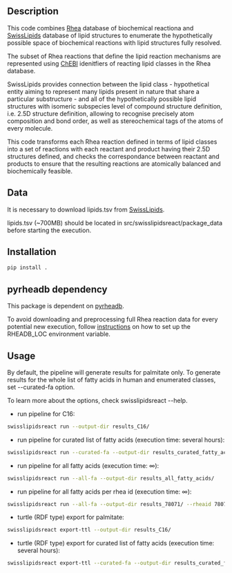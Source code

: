 ## Description
This code combines [Rhea](https://www.rhea-db.org) database of biochemical reactiona and [SwissLipids](https://www.swisslipids.org/#/) database of lipid structures to enumerate the hypothetically possible space of biochemical reactions with lipid structures fully resolved.

The subset of Rhea reactions that define the lipid reaction mechanisms are represented using [ChEBI](https://www.ebi.ac.uk/chebi/) idenitfiers of reacting lipid classes in the Rhea database.

SwissLipids provides connection between the lipid class - hypothetical entity aiming to represent many lipids present in nature that share a particular substructure - and all of the hypothetically possible lipid structures with isomeric subspecies level of compound structure definition, i.e. 2.5D structure definition, allowing to recognise precisely atom composition and bond order, as well as stereochemical tags of the atoms of every molecule.

This code transforms each Rhea reaction defined in terms of lipid classes into a set of reactions with each reactant and product having their 2.5D structures defined, and checks the correspondance between reactant and products to ensure that the resulting reactions are atomically balanced and biochemically feasible.

## Data
It is necessary to download lipids.tsv from [SwissLipids](https://www.swisslipids.org/#/downloads).

lipids.tsv (~700MB) should be located in src/swisslipidsreact/package_data before starting the execution.

## Installation
```bash
pip install .
```

## pyrheadb dependency
This package is dependent on [pyrheadb](https://github.com/sib-swiss/pyrheadb/tree/main).

To avoid downloading and preprocessing full Rhea reaction data for every potential new execution, follow [instructions](https://github.com/sib-swiss/pyrheadb/wiki) on how to set up the RHEADB_LOC environment variable.

## Usage
By default, the pipeline will generate results for palmitate only.
To generate results for the whole list of fatty acids in human and enumerated classes, set --curated-fa option.

To learn more about the options, check swisslipidsreact --help.

* run pipeline for C16:
```bash
swisslipidsreact run --output-dir results_C16/
```

* run pipeline for curated list of fatty acids (execution time: several hours):
```bash
swisslipidsreact run --curated-fa --output-dir results_curated_fatty_acids/
```

* run pipeline for all fatty acids (execution time: ∞):
```bash
swisslipidsreact run --all-fa --output-dir results_all_fatty_acids/
```

* run pipeline for all fatty acids per rhea id (execution time: ∞):
```bash
swisslipidsreact run --all-fa --output-dir results_78071/ --rheaid 78071
```

* turtle (RDF type) export for palmitate:
```bash
swisslipidsreact export-ttl --output-dir results_C16/
```
* turtle (RDF type) export for curated list of fatty acids (execution time: several hours):
```bash
swisslipidsreact export-ttl --curated-fa --output-dir results_curated_fatty_acids/
```

